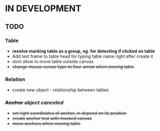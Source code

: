 # IN DEVELOPMENT

## TODO

### Table
* __resolve marking table as a group, eg. for detecting if clicked on table__
* Add text frame to table head for typing table name right after create it
* dont allow to move table outside canvas
* <s>change mouse cursor type to four-arrow when moving table</s>

### Relation
* create new object - relationship between tables

### <s>Anchor</s> _object canceled_
* <s>set right coordinates of anchor, in depend on its position</s>
* <s>create anchor test with mocked canvas</s>
* <s>move anchors when moving table</s>
